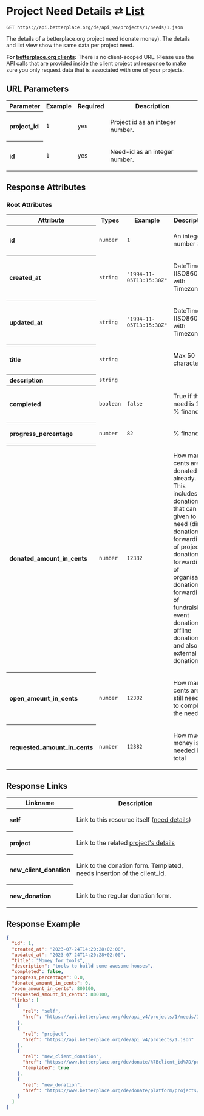 
# Project Need Details ⇄ [List](needs_list.md)

```Cirru
GET https://api.betterplace.org/de/api_v4/projects/1/needs/1.json
```

The details of a betterplace.org project need (donate money).
The details and list view show the same data per project need.

**For [betterplace.org clients](../README.md#client-api):**
There is no client-scoped URL.
Please use the API calls that are provided inside the client project _url_ response
to make sure you only request data that is associated with one of your projects.


## URL Parameters

<table>
  <tr>
    <th>Parameter</th>
    <th>Example</th>
    <th>Required</th>
    <th>Description</th>
  </tr>
  <tr>
    <th align="left">project_id</th>
    <td><code>1</code></td>
    <td>yes</td>
<td>

Project id as an integer number.

</td>
  </tr>
  <tr>
    <th align="left">id</th>
    <td><code>1</code></td>
    <td>yes</td>
<td>

Need-id as an integer number.

</td>
  </tr>
</table>


## Response Attributes


### Root Attributes

  <table>
    <tr>
      <th>Attribute</th>
      <th>Types</th>
      <th>Example</th>
      <th>Description</th>
    </tr>
    <tr>
      <th align="left">id</th>
      <td><code>number</code></td>
      <td><code>1</code></td>
<td>

An integer number ≥ 1

</td>
    </tr>
    <tr>
      <th align="left">created_at</th>
      <td><code>string</code></td>
      <td><code>"1994-11-05T13:15:30Z"</code></td>
<td>

DateTime (ISO8601 with Timezone)

</td>
    </tr>
    <tr>
      <th align="left">updated_at</th>
      <td><code>string</code></td>
      <td><code>"1994-11-05T13:15:30Z"</code></td>
<td>

DateTime (ISO8601 with Timezone)

</td>
    </tr>
    <tr>
      <th align="left">title</th>
      <td><code>string</code></td>
      <td><code></code></td>
<td>

Max 50 character

</td>
    </tr>
    <tr>
      <th align="left">description</th>
      <td><code>string</code></td>
      <td><code></code></td>
<td>



</td>
    </tr>
    <tr>
      <th align="left">completed</th>
      <td><code>boolean</code></td>
      <td><code>false</code></td>
<td>

True if the need is 100 % financed

</td>
    </tr>
    <tr>
      <th align="left">progress_percentage</th>
      <td><code>number</code></td>
      <td><code>82</code></td>
<td>

% financed

</td>
    </tr>
    <tr>
      <th align="left">donated_amount_in_cents</th>
      <td><code>number</code></td>
      <td><code>12382</code></td>
<td>

How many cents are donated already.
This includes all donations that can be given to a need
(direct donation, forwarding of project donation,
forwarding of organisation donation,
forwarding of fundraising event donations,
offline donations and also(!) external donations)


</td>
    </tr>
    <tr>
      <th align="left">open_amount_in_cents</th>
      <td><code>number</code></td>
      <td><code>12382</code></td>
<td>

How many cents are still needed to complete the need

</td>
    </tr>
    <tr>
      <th align="left">requested_amount_in_cents</th>
      <td><code>number</code></td>
      <td><code>12382</code></td>
<td>

How much money is needed in total

</td>
    </tr>
  </table>
</table>

## Response Links

<table>
  <tr>
    <th>Linkname</th>
    <th>Description</th>
  </tr>
    <tr>
<th align="left">

self

</th>
<td>

Link to this resource itself
(<a href="need_details.md">need details</a>)


</td>
    </tr>
    <tr>
<th align="left">

project

</th>
<td>

Link to the related <a href="project_details.md">project's details</a>


</td>
    </tr>
    <tr>
<th align="left">

new_client_donation

</th>
<td>

Link to the donation form. Templated, needs insertion of the client_id.


</td>
    </tr>
    <tr>
<th align="left">

new_donation

</th>
<td>

Link to the regular donation form.


</td>
    </tr>
</table>

## Response Example

```json
{
  "id": 1,
  "created_at": "2023-07-24T14:20:28+02:00",
  "updated_at": "2023-07-24T14:20:28+02:00",
  "title": "Money for tools",
  "description": "tools to build some awesome houses",
  "completed": false,
  "progress_percentage": 0.0,
  "donated_amount_in_cents": 0,
  "open_amount_in_cents": 800100,
  "requested_amount_in_cents": 800100,
  "links": [
    {
      "rel": "self",
      "href": "https://api.betterplace.org/de/api_v4/projects/1/needs/1.json"
    },
    {
      "rel": "project",
      "href": "https://api.betterplace.org/de/api_v4/projects/1.json"
    },
    {
      "rel": "new_client_donation",
      "href": "https://www.betterplace.org/de/donate/%7Bclient_id%7D/projects/1?need_id=1",
      "templated": true
    },
    {
      "rel": "new_donation",
      "href": "https://www.betterplace.org/de/donate/platform/projects/1?need_id=1"
    }
  ]
}
```

